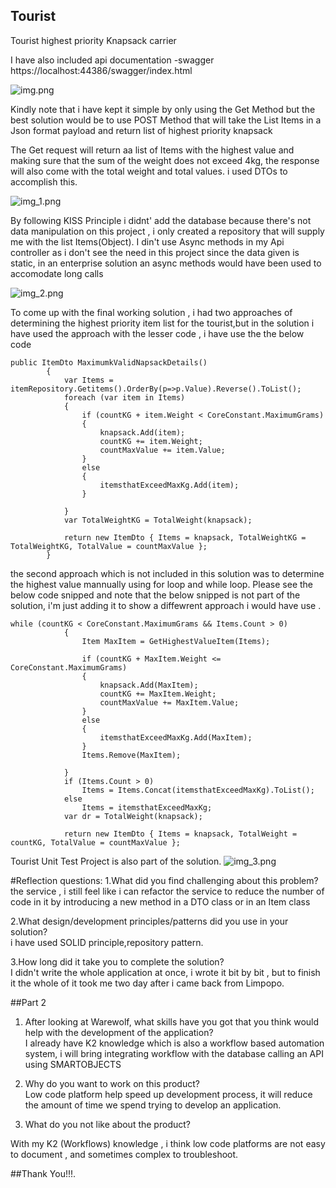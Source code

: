 Tourist
----
Tourist highest priority Knapsack carrier

I have also included api documentation -swagger https://localhost:44386/swagger/index.html

![img.png](img.png)

Kindly note that i have kept it simple by only using the Get Method but the best solution would be to use POST Method that will take the List Items in a Json format payload and return list of highest priority knapsack

The Get request will return aa list of Items with the highest value and making sure that the sum of the weight does not exceed 4kg,
the response will also come with the total weight and total values. i used DTOs to accomplish this.

![img_1.png](img_1.png)

By following KISS Principle i didnt' add the database because there's not data manipulation on this project , i only created a repository that will supply me with the list Items(Object). I din't use Async methods in my Api controller as i don't see the need in this project since the data given is static, in  an enterprise solution an async methods would have been used to accomodate long calls

![img_2.png](img_2.png)

To come up with the final working solution , i had two approaches of determining the highest priority item list for the tourist,but in the solution i have used the approach with the lesser code , i have use the the below code     

```
public ItemDto MaximumkValidNapsackDetails()
        {
            var Items = itemRepository.Getitems().OrderBy(p=>p.Value).Reverse().ToList();
            foreach (var item in Items)
            {
                if (countKG + item.Weight < CoreConstant.MaximumGrams)
                {
                    knapsack.Add(item);
                    countKG += item.Weight;
                    countMaxValue += item.Value;
                }
                else
                {
                    itemsthatExceedMaxKg.Add(item);
                }

            }
            var TotalWeightKG = TotalWeight(knapsack);

            return new ItemDto { Items = knapsack, TotalWeightKG = TotalWeightKG, TotalValue = countMaxValue };
        }
  ```        

the second approach which is not included in this solution was to determine the highest value mannually using for loop and while loop. Please see the below code snipped and note that the below snipped is not part of the solution, i'm just adding it to show a diffewrent approach i would have use .

``` 
while (countKG < CoreConstant.MaximumGrams && Items.Count > 0)
            {
                Item MaxItem = GetHighestValueItem(Items);

                if (countKG + MaxItem.Weight <= CoreConstant.MaximumGrams)
                {
                    knapsack.Add(MaxItem);
                    countKG += MaxItem.Weight;
                    countMaxValue += MaxItem.Value;
                }
                else
                {
                    itemsthatExceedMaxKg.Add(MaxItem);
                }
                Items.Remove(MaxItem);

            }
            if (Items.Count > 0)
                Items = Items.Concat(itemsthatExceedMaxKg).ToList();
            else
                Items = itemsthatExceedMaxKg;
            var dr = TotalWeight(knapsack);

            return new ItemDto { Items = knapsack, TotalWeight =  countKG, TotalValue = countMaxValue };
  ```
Tourist Unit Test Project is also part of the solution. ![img_3.png](img_3.png)
<br />

#Reflection questions:
1.What did you find challenging about this problem?<br />
the service , i still feel like i can refactor the service to reduce the number of code in it by introducing a new method in a DTO class or in an Item class

2.What design/development principles/patterns did you use in your solution?<br />
i have used SOLID principle,repository pattern.

3.How long did it take you to complete the solution?<br />
I didn't write the whole application at once, i wrote it bit by bit , but to finish it the whole of it took me two day after i came back from Limpopo.


##Part 2
1. After looking at Warewolf, what skills have you got that you think would help with the development of the application?<br />
I already have K2 knowledge which is also a workflow based automation system, i will bring integrating workflow with the database calling an API using SMARTOBJECTS


2. Why do you want to work on this product?<br />
Low code platform help speed up development process, it will reduce the amount of time we spend trying to develop an application.

3. What do you not like about the product?<br />

With my K2 (Workflows) knowledge , i think low code platforms are not easy to document , and sometimes complex to troubleshoot.

##Thank You!!!.